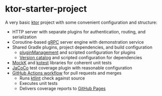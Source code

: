 # ktor-starter-project

A very basic [ktor][] project with some convenient configuration and structure:

- HTTP server with separate plugins for authentication, routing, and
  serialization
- Coroutine-based [gRPC] server engine with demonstration service
- Shared Gradle plugins, project dependencies, and build configuration
  - [pluginManagement][] and scripted configuration for plugins
  - [Version catalog][] and scripted configuration for dependencies
- [MockK][] and [kotest][] libraries for coherent unit tests
- [JaCoCo][] test coverage plugin with reasonable configuration
- [GitHub Actions workflow][] for pull requests and merges
  - Runs [ktlint][] check against source
  - Executes unit tests
  - Delivers coverage reports to [GitHub Pages][]


[ktor]: https://ktor.io
[gRPC]: https://grpc.io
[pluginManagement]: https://docs.gradle.org/current/userguide/plugins.html#sec:plugin_management
[Version catalog]: https://docs.gradle.org/current/userguide/platforms.html#sub:version-catalog
[MockK]: https://mock.io
[kotest]: https://kotest.io
[JaCoCo]: https://www.jacoco.org/jacoco
[GitHub Actions workflow]: https://docs.github.com/en/actions/using-workflows/about-workflows
[ktlint]: https://ktlint.github.io
[GitHub Pages]: https://pages.github.com

